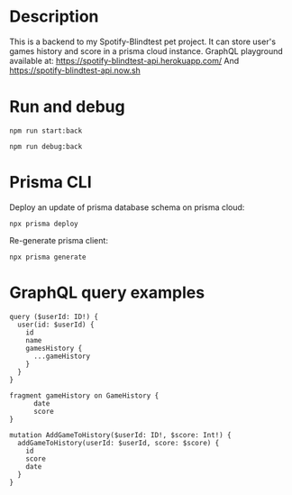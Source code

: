 # Description
This is a backend to my Spotify-Blindtest pet project. It can store user's games history and score in a prisma cloud instance. 
GraphQL playground available at:
https://spotify-blindtest-api.herokuapp.com/
And 
https://spotify-blindtest-api.now.sh

# Run and debug
`npm run start:back`

`npm run debug:back`

# Prisma CLI
Deploy an update of prisma database schema on prisma cloud:

`npx prisma deploy`

Re-generate prisma client:

`npx prisma generate`

# GraphQL query examples
```
query ($userId: ID!) {
  user(id: $userId) {
    id
    name
    gamesHistory {
      ...gameHistory
    }
  }
}

fragment gameHistory on GameHistory {
      date
      score
}
```
```
mutation AddGameToHistory($userId: ID!, $score: Int!) {
  addGameToHistory(userId: $userId, score: $score) {
    id
    score
    date
  }
}
```
